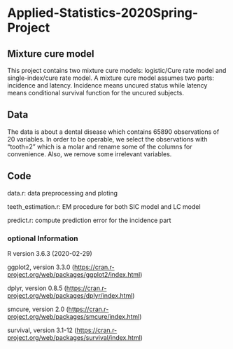 # Applied-Statistics-2020Spring-Project
## Mixture cure model
This project contains two mixture cure models: logistic/Cure rate model and single-index/cure rate model. A mixture cure model assumes two parts: incidence and latency. Incidence means uncured status while latency means conditional survival function for the uncured subjects.

## Data
The data is about a dental disease which contains 65890 observations of 20 variables. In order to be operable, we select the observations with “tooth=2” which is a molar and rename some of the columns for convenience. Also, we remove some irrelevant variables.

## Code
data.r: data preprocessing and ploting

teeth_estimation.r: EM procedure for both SIC model and LC model

predict.r: compute prediction error for the incidence part

### optional Information
R version 3.6.3 (2020-02-29)

ggplot2, version 3.3.0 (https://cran.r-project.org/web/packages/ggplot2/index.html)

dplyr, version 0.8.5 (https://cran.r-project.org/web/packages/dplyr/index.html)

smcure, version 2.0 (https://cran.r-project.org/web/packages/smcure/index.html)

survival, version 3.1-12 (https://cran.r-project.org/web/packages/survival/index.html)
